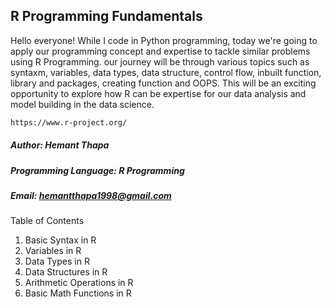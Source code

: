 ## R Programming Fundamentals 

Hello everyone! While I code in Python programming, today we're going to apply our programming concept and expertise to tackle similar problems using R Programming. our journey will be through various topics such as syntaxm, variables, data types, data structure, control flow, inbuilt function, library and packages, creating function and OOPS. This will be an exciting opportunity to explore how R can be expertise for our data analysis and model building in the data science.

```bash
https://www.r-project.org/
```
##### Author: Hemant Thapa
##### Programming Language: R Programming
##### Email: hemantthapa1998@gmail.com


Table of Contents

1. Basic Syntax in R
2. Variables in R
3. Data Types in R
4. Data Structures in R
5. Arithmetic Operations in R
6. Basic Math Functions in R
